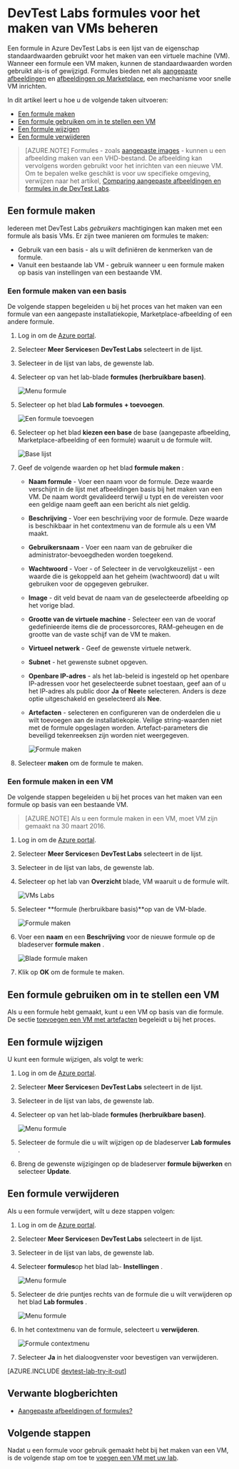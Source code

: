 <properties
    pageTitle="Beheren van formules in Azure DevTest Labs VMs maken | Microsoft Azure"
    description="Informatie over het maken, bijwerken, Azure DevTest Labs formules verwijderen en nieuwe VMs maken."
    services="devtest-lab,virtual-machines"
    documentationCenter="na"
    authors="tomarcher"
    manager="douge"
    editor=""/>

<tags
    ms.service="devtest-lab"
    ms.workload="na"
    ms.tgt_pltfrm="na"
    ms.devlang="na"
    ms.topic="article"
    ms.date="08/30/2016"
    ms.author="tarcher"/>

# <a name="manage-devtest-labs-formulas-to-create-vms"></a>DevTest Labs formules voor het maken van VMs beheren

Een formule in Azure DevTest Labs is een lijst van de eigenschap standaardwaarden gebruikt voor het maken van een virtuele machine (VM). Wanneer een formule een VM maken, kunnen de standaardwaarden worden gebruikt als-is of gewijzigd. Formules bieden net als [aangepaste afbeeldingen](./devtest-lab-create-template.md) en [afbeeldingen op Marketplace](./devtest-lab-configure-marketplace-images.md), een mechanisme voor snelle VM inrichten.  

In dit artikel leert u hoe u de volgende taken uitvoeren:

- [Een formule maken](#create-a-formula)
- [Een formule gebruiken om in te stellen een VM](#use-a-formula-to-provision-a-vm)
- [Een formule wijzigen](#modify-a-formula)
- [Een formule verwijderen](#delete-a-formula)

> [AZURE.NOTE] Formules - zoals [aangepaste images](./devtest-lab-create-template.md) - kunnen u een afbeelding maken van een VHD-bestand. De afbeelding kan vervolgens worden gebruikt voor het inrichten van een nieuwe VM. Om te bepalen welke geschikt is voor uw specifieke omgeving, verwijzen naar het artikel, [Comparing aangepaste afbeeldingen en formules in de DevTest Labs](./devtest-lab-comparing-vm-base-image-types.md).

## <a name="create-a-formula"></a>Een formule maken
Iedereen met DevTest Labs *gebruikers* machtigingen kan maken met een formule als basis VMs. Er zijn twee manieren om formules te maken: 

- Gebruik van een basis - als u wilt definiëren de kenmerken van de formule.
- Vanuit een bestaande lab VM - gebruik wanneer u een formule maken op basis van instellingen van een bestaande VM.

### <a name="create-a-formula-from-a-base"></a>Een formule maken van een basis
De volgende stappen begeleiden u bij het proces van het maken van een formule van een aangepaste installatiekopie, Marketplace-afbeelding of een andere formule.

1. Log in om de [Azure portal](http://go.microsoft.com/fwlink/p/?LinkID=525040).

1. Selecteer **Meer Services**en **DevTest Labs** selecteert in de lijst.

1. Selecteer in de lijst van labs, de gewenste lab.  

1. Selecteer op van het lab-blade **formules (herbruikbare basen)**.

    ![Menu formule](./media/devtest-lab-manage-formulas/lab-settings-formulas.png)

1. Selecteer op het blad **Lab formules** **+ toevoegen**.

    ![Een formule toevoegen](./media/devtest-lab-manage-formulas/add-formula.png)

1. Selecteer op het blad **kiezen een base** de base (aangepaste afbeelding, Marketplace-afbeelding of een formule) waaruit u de formule wilt.

    ![Base lijst](./media/devtest-lab-manage-formulas/base-list.png)

1. Geef de volgende waarden op het blad **formule maken** :

    - **Naam formule** - Voer een naam voor de formule. Deze waarde verschijnt in de lijst met afbeeldingen basis bij het maken van een VM. De naam wordt gevalideerd terwijl u typt en de vereisten voor een geldige naam geeft aan een bericht als niet geldig.
    - **Beschrijving** - Voer een beschrijving voor de formule. Deze waarde is beschikbaar in het contextmenu van de formule als u een VM maakt.
    - **Gebruikersnaam** - Voer een naam van de gebruiker die administrator-bevoegdheden worden toegekend.
    - **Wachtwoord** - Voer - of Selecteer in de vervolgkeuzelijst - een waarde die is gekoppeld aan het geheim (wachtwoord) dat u wilt gebruiken voor de opgegeven gebruiker.  
    - **Image** - dit veld bevat de naam van de geselecteerde afbeelding op het vorige blad. 
    - **Grootte van de virtuele machine** - Selecteer een van de vooraf gedefinieerde items die de processorcores, RAM-geheugen en de grootte van de vaste schijf van de VM te maken.
    - **Virtueel netwerk** - Geef de gewenste virtuele netwerk.
    - **Subnet** - het gewenste subnet opgeven.
    - **Openbare IP-adres** - als het lab-beleid is ingesteld op het openbare IP-adressen voor het geselecteerde subnet toestaan, geef aan of u het IP-adres als public door **Ja** of **Nee**te selecteren. Anders is deze optie uitgeschakeld en geselecteerd als **Nee**.
    - **Artefacten** - selecteren en configureren van de onderdelen die u wilt toevoegen aan de installatiekopie. Veilige string-waarden niet met de formule opgeslagen worden. Artefact-parameters die beveiligd tekenreeksen zijn worden niet weergegeven. 

        ![Formule maken](./media/devtest-lab-manage-formulas/create-formula.png)

1. Selecteer **maken** om de formule te maken.

### <a name="create-a-formula-from-a-vm"></a>Een formule maken in een VM
De volgende stappen begeleiden u bij het proces van het maken van een formule op basis van een bestaande VM. 

> [AZURE.NOTE] Als u een formule maken in een VM, moet VM zijn gemaakt na 30 maart 2016. 

1. Log in om de [Azure portal](http://go.microsoft.com/fwlink/p/?LinkID=525040).

1. Selecteer **Meer Services**en **DevTest Labs** selecteert in de lijst.

1. Selecteer in de lijst van labs, de gewenste lab.  

1. Selecteer op het lab van **Overzicht** blade, VM waaruit u de formule wilt.

    ![VMs Labs](./media/devtest-lab-manage-formulas/my-vms.png)

1. Selecteer **formule (herbruikbare basis)**op van de VM-blade.

    ![Formule maken](./media/devtest-lab-manage-formulas/create-formula-menu.png)

1. Voer een **naam** en een **Beschrijving** voor de nieuwe formule op de bladeserver **formule maken** .

    ![Blade formule maken](./media/devtest-lab-manage-formulas/create-formula-blade.png)

1. Klik op **OK** om de formule te maken.

## <a name="use-a-formula-to-provision-a-vm"></a>Een formule gebruiken om in te stellen een VM
Als u een formule hebt gemaakt, kunt u een VM op basis van die formule. De sectie [toevoegen een VM met artefacten](devtest-lab-add-vm-with-artifacts.md#add-a-vm-with-artifacts) begeleidt u bij het proces.

## <a name="modify-a-formula"></a>Een formule wijzigen
U kunt een formule wijzigen, als volgt te werk:

1. Log in om de [Azure portal](http://go.microsoft.com/fwlink/p/?LinkID=525040).

1. Selecteer **Meer Services**en **DevTest Labs** selecteert in de lijst.

1. Selecteer in de lijst van labs, de gewenste lab.  

1. Selecteer op van het lab-blade **formules (herbruikbare basen)**.

    ![Menu formule](./media/devtest-lab-manage-formulas/lab-settings-formulas.png)

1. Selecteer de formule die u wilt wijzigen op de bladeserver **Lab formules** .

1. Breng de gewenste wijzigingen op de bladeserver **formule bijwerken** en selecteer **Update**.

## <a name="delete-a-formula"></a>Een formule verwijderen 
Als u een formule verwijdert, wilt u deze stappen volgen:

1. Log in om de [Azure portal](http://go.microsoft.com/fwlink/p/?LinkID=525040).

1. Selecteer **Meer Services**en **DevTest Labs** selecteert in de lijst.

1. Selecteer in de lijst van labs, de gewenste lab.  

1. Selecteer **formules**op het blad lab- **Instellingen** .

    ![Menu formule](./media/devtest-lab-manage-formulas/lab-settings-formulas.png)

1. Selecteer de drie puntjes rechts van de formule die u wilt verwijderen op het blad **Lab formules** .

    ![Menu formule](./media/devtest-lab-manage-formulas/lab-formulas-blade.png)

1. In het contextmenu van de formule, selecteert u **verwijderen**.

    ![Formule contextmenu](./media/devtest-lab-manage-formulas/formula-delete-context-menu.png)

1. Selecteer **Ja** in het dialoogvenster voor bevestigen van verwijderen.

[AZURE.INCLUDE [devtest-lab-try-it-out](../../includes/devtest-lab-try-it-out.md)]

## <a name="related-blog-posts"></a>Verwante blogberichten

- [Aangepaste afbeeldingen of formules?](https://blogs.msdn.microsoft.com/devtestlab/2016/04/06/custom-images-or-formulas/)

## <a name="next-steps"></a>Volgende stappen
Nadat u een formule voor gebruik gemaakt hebt bij het maken van een VM, is de volgende stap om toe te [voegen een VM met uw lab](./devtest-lab-add-vm-with-artifacts.md).